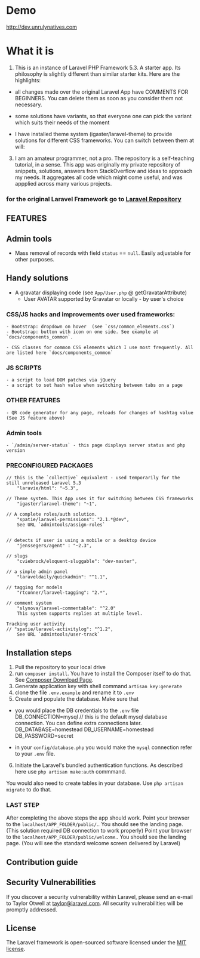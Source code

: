
# Demo

http://dev.unrulynatives.com

# What it is
1. This is an instance of Laravel PHP Framework 5.3. A starter app. Its philosophy is slightly different than similar starter kits. Here are the highlights:

- all changes made over the original Laravel App have COMMENTS FOR BEGINNERS. You can delete them as soon as you consider them not necessary. 

- some solutions have variants, so that everyone one can pick the variant which suits their needs of the moment

- I have installed theme system (igaster/laravel-theme) to provide solutions for different CSS frameworks. You can switch between them at will:

3. I am an amateur programmer, not a pro. The repository is a self-teaching tutorial, in a sense. This app was originally my private repository of snippets, solutions, answers from StackOverflow and ideas to approach my needs. It aggregates all code which might come useful, and was appplied across many various projects.

### for the original Laravel Framework go to [Laravel Repository](https://github.com/laravel/laravel)




## FEATURES


## Admin tools

- Mass removal of records with field `status` == `null`. Easily adjustable for other purposes.





## Handy solutions

- A gravatar displaying code (see `App/User.php` @ getGravatarAttribute)
    - User AVATAR supported by Gravatar or locally - by user's choice






### CSS/JS hacks and improvements over used frameworks:
    - Bootstrap: dropdown on hover  (see `css/common_elements.css`)
    - Bootstrap: button with icon on one side. See example at `docs/components_common`.

    - CSS classes for common CSS elements which I use most frequently. All are listed here `docs/components_common`


### JS SCRIPTS

    - a script to load DOM patches via jQuery
    - a script to set hash value when switching between tabs on a page


### OTHER FEATURES

    - QR code generator for any page, reloads for changes of hashtag value (See JS feature above)


### Admin tools

    - `/admin/server-status` - this page displays server status and php version


### PRECONFIGURED PACKAGES

    // this is the `collective` equivalent - used temporarily for the still unreleased Laravel 5.3
        "laravie/html": "~5.3",

    // Theme system. This App uses it for switching between CSS frameworks
        "igaster/laravel-theme": "~1",

    // A complete roles/auth solution. 
        "spatie/laravel-permissions": "2.1.*@dev",
        See URL `admintools/assign-roles`


    // detects if user is using a mobile or a desktop device
        "jenssegers/agent" : "~2.3",

    // slugs
        "cviebrock/eloquent-sluggable": "dev-master",

    // a simple admin panel
        "laraveldaily/quickadmin": "^1.1",

    // tagging for models
        "rtconner/laravel-tagging": "2.*",

    // comment system
        "slynova/laravel-commentable": "^2.0"
        This system supports replies at multiple level.

    Tracking user activity 
    // "spatie/laravel-activitylog": "^1.2",
        See URL `admintools/user-track`



## Installation steps

1. Pull the repository to your local drive
2. run `composer install`. You have to install the Composer itself to do that. See [Composer Download Page](https://getcomposer.org/download/).
3. Generate application key with shell command `artisan key:generate`
4. clone the file `.env.example` and rename it to `.env`
5. Create and populate the database. Make sure that 
- you would place the DB credentials to the `.env` file 
    DB_CONNECTION=mysql // this is the default mysql database connection. You can define extra connections later.
    DB_DATABASE=homestead
    DB_USERNAME=homestead
    DB_PASSWORD=secret

- in your `config/database.php` you would make the `mysql` connection refer to your `.env` file.

6. Initiate the Laravel's bundled authentication functions. As described here
use `php artisan make:auth` commmand. 

You would also need to create tables in your database. Use `php artisan migrate` to do that.


### LAST STEP
After completing the above steps the app should work. 
Point your browser to the `localhost/APP_FOLDER/public/`.. You should see the landing page. (This solution required DB connection to work properly)
Point your browser to the `localhost/APP_FOLDER/public/welcome`.. You should see the landing page. (You will see the standard welcome screen delivered by Laravel)



## Contribution guide



## Security Vulnerabilities

If you discover a security vulnerability within Laravel, please send an e-mail to Taylor Otwell at taylor@laravel.com. All security vulnerabilities will be promptly addressed.

## License

The Laravel framework is open-sourced software licensed under the [MIT license](http://opensource.org/licenses/MIT).
